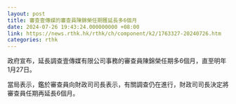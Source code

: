 ```yaml
---
layout: post
title: 審查壹傳媒的審查員陳錦榮任期獲延長多6個月
date: 2024-07-26 19:43:24.000000000 +08:00
link: https://news.rthk.hk/rthk/ch/component/k2/1763327-20240726.htm
categories: rthk
---
```


政府宣布，延長調查壹傳媒有限公司事務的審查員陳錦榮任期多6個月，直至明年1月27日。
 
當局表示，鑑於審查員向財政司司長表示，有關調查仍在進行，財政司司長決定將審查員任期再延長6個月。
